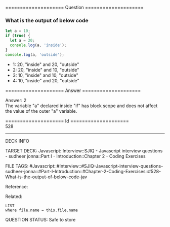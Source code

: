 ==================== Question ====================  

### What is the output of below code

```javascript
let a = 10;
if (true) {
  let a = 20;
  console.log(a, 'inside');
}
console.log(a, 'outside');
```

- 1: 20, "inside" and 20, "outside"
- 2: 20, "inside" and 10, "outside"
- 3: 10, "inside" and 10, "outside"
- 4: 10, "inside" and 20, "outside"  

==================== Answer ====================  

Answer: 2  
The variable "a" declared inside "if" has block scope and does not affect the
value of the outer "a" variable.

==================== Id ====================  
528

---

DECK INFO

TARGET DECK: Javascript::Interview::SJIQ - Javascript interview questions - sudheer jonna::Part I - Introduction::Chapter 2 - Coding Exercises

FILE TAGS: #Javascript::#Interview::#SJIQ-Javascript-interview-questions-sudheer-jonna::#Part-I-Introduction::#Chapter-2-Coding-Exercises::#528-What-is-the-output-of-below-code-jav

Reference:

Related:

```dataview
LIST
where file.name = this.file.name
```

QUESTION STATUS: Safe to store

